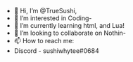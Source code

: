 - 👋 Hi, I’m @TrueSushi,
- 👀 I’m interested in Coding-
- 🌱 I’m currently learning html, and Lua!
- 💞️ I’m looking to collaborate on Nothin-
- 📫 How to reach me:
-  Discord - sushiwhytee#0684

<!---
TrueSushi/TrueSushi is a ✨ special ✨ repository because its `README.md` (this file) appears on your GitHub profile.
You can click the Preview link to take a look at your changes.
--->
